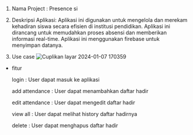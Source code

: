 1. Nama Project :
    Presence si

2. Deskripsi Aplikasi:
   Aplikasi ini digunakan untuk mengelola dan merekam kehadiran siswa secara efisien di institusi pendidikan. Aplikasi ini dirancang untuk memudahkan proses absensi dan memberikan informasi real-time. Aplikasi ini menggunakan firebase untuk menyimpan datanya.

3. Use case
   ![Cuplikan layar 2024-01-07 170359](https://github.com/rizmii/052_UAS_PAM/assets/114916498/c27d5388-6b53-47e6-9153-ae80d7dab7de)

- fitur
  
  login : User dapat masuk ke aplikasi
  
  add attendance : User dapat menambahkan daftar hadir
  
  edit attendance : User dapat mengedit daftar hadir

  view all : User dapat melihat history daftar hadirnya

  delete : User dapat menghapus daftar hadir
  
